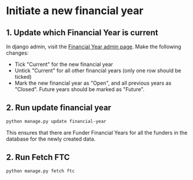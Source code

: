 # Initiate a new financial year

## 1. Update which Financial Year is current

In django admin, visit the [Financial Year admin page](/admin/ukgrantmaking/financialyear/).
Make the following changes:

- Tick "Current" for the new financial year
- Untick "Current" for all other financial years (only one row should be ticked)
- Mark the new financial year as "Open", and all previous years as "Closed". Future years should be marked as "Future".

## 2. Run update financial year

```sh
python manage.py update financial-year
```

This ensures that there are Funder Financial Years for all the funders in the database
for the newly created data.

## 2. Run Fetch FTC

```sh
python manage.py fetch ftc
```
